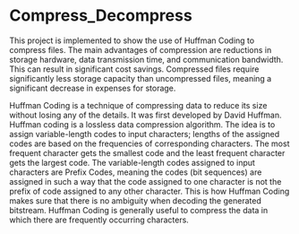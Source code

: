 # Compress_Decompress
This project is implemented to show the use of Huffman Coding to compress files. The main advantages of compression are reductions in storage hardware, data transmission time, and communication bandwidth. This can result in significant cost savings. Compressed files require significantly less storage capacity than uncompressed files, meaning a significant decrease in expenses for storage.


Huffman Coding is a technique of compressing data to reduce its size without losing any of the details. It was first developed by David Huffman. Huffman coding is a lossless data compression algorithm. The idea is to assign variable-length codes to input characters; lengths of the assigned codes are based on the frequencies of corresponding characters. The most frequent character gets the smallest code and the least frequent character gets the largest code.
The variable-length codes assigned to input characters are Prefix Codes, meaning the codes (bit sequences) are assigned in such a way that the code assigned to one character is not the prefix of code assigned to any other character. This is how Huffman Coding makes sure that there is no ambiguity when decoding the generated bitstream. 
Huffman Coding is generally useful to compress the data in which there are frequently occurring characters.
